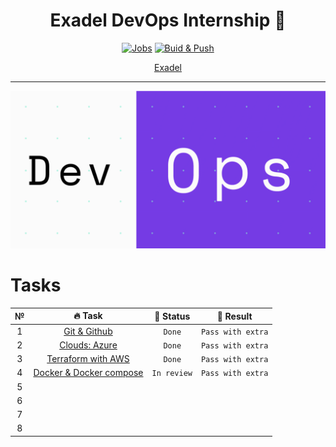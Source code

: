 <div align="center">

# Exadel DevOps Internship 🤘

[![Jobs](https://github.com/kh-elbrus/exadel_practices/actions/workflows/workflow.yml/badge.svg)](https://github.com/kh-elbrus/exadel_practices/actions/workflows/workflow.yml)
[![Buid & Push](https://github.com/kh-elbrus/exadel_practices/actions/workflows/docker-image.yml/badge.svg)](https://github.com/kh-elbrus/exadel_practices/actions/workflows/docker-image.yml)

[Exadel](https://exadel.com/)

</div>

---
<div align="center">

![DevOps](./src/devops.gif)

</div>

# Tasks

|   №   |                    🔥 Task                    |   👀 Status    |     🚩 Result      |
| :---: | :------------------------------------------: | :-----------: | :---------------: |
|   1   |      [Git & Github](./Task1/README.md)       |    `Done`     | `Pass with extra` |
|   2   |      [Clouds: Azure](./Task2/README.md)      |    `Done`     | `Pass with extra` |
|   3   |   [Terraform with AWS](./Task3/README.md)    |    `Done`     | `Pass with extra` |
|   4   | [Docker & Docker compose](./Task4/README.md) | `In review`   | `Pass with extra` |
|   5   |                                              |               |                   |
|   6   |                                              |               |                   |
|   7   |                                              |               |                   |
|   8   |                                              |               |                   |
